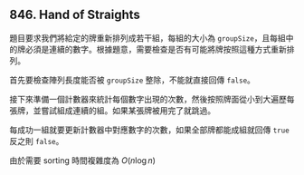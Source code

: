 ## 846. Hand of Straights

題目要求我們將給定的牌重新排列成若干組，每組的大小為 `groupSize`，且每組中的牌必須是連續的數字。根據題意，需要檢查是否有可能將牌按照這種方式重新排列。

首先要檢查陣列長度能否被 `groupSize` 整除，不能就直接回傳 `false`。

接下來準備一個計數器來統計每個數字出現的次數，然後按照牌面從小到大遍歷每張牌，並嘗試組成連續的組。如果某張牌被用完了就跳過。

每成功一組就要更新計數器中對應數字的次數，如果全部牌都能成組就回傳 `true` 反之則 `false`。

由於需要 sorting 時間複雜度為 $O(n \log n)$
